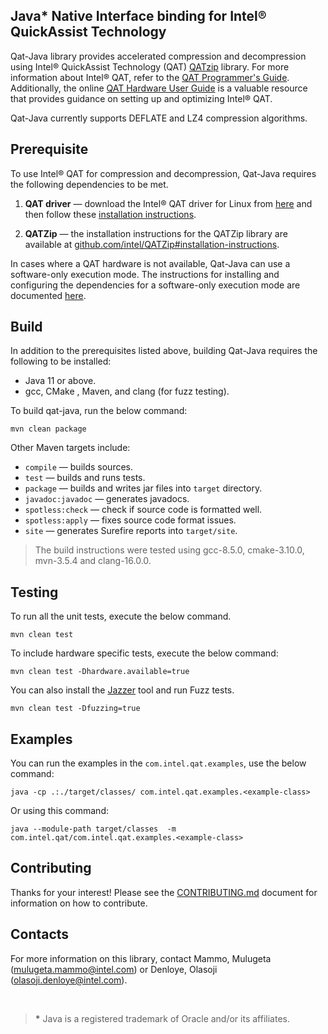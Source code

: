 ## Java* Native Interface binding for Intel® QuickAssist Technology
Qat-Java library provides accelerated compression and decompression using Intel® QuickAssist Technology (QAT) [QATzip](https://github.com/intel/QATzip) library. For more information about Intel® QAT, refer to the [QAT Programmer's Guide](https://www.intel.com/content/www/us/en/content-details/743912/intel-quickassist-technology-intel-qat-software-for-linux-programmers-guide-hardware-version-2-0.html). Additionally, the online [QAT Hardware User Guide](https://intel.github.io/quickassist/index.html) is a valuable resource that provides guidance on setting up and optimizing Intel® QAT.

Qat-Java currently supports DEFLATE and LZ4 compression algorithms.

## Prerequisite
To use Intel® QAT for compression and decompression, Qat-Java requires the following dependencies to be met.

1. **QAT driver** &mdash; download the Intel® QAT driver for Linux from [here](https://www.intel.com/content/www/us/en/download/765501/intel-quickassist-technology-driver-for-linux-hw-version-2-0.html) and then follow these [installation instructions](https://intel.github.io/quickassist/GSG/2.X/index.html).

2. **QATZip** &mdash; the installation instructions for the QATZip library are available at [github.com/intel/QATZip#installation-instructions](https://github.com/intel/QATzip#installation-instructions).

In cases where a QAT hardware is not available, Qat-Java can use a software-only execution mode. The instructions for installing and configuring the dependencies for a software-only execution mode are documented [here](SOFTWARE_ONLY_CONFIG.md).

## Build
In addition to the prerequisites listed above, building Qat-Java requires the following to be installed:

* Java 11 or above.
* gcc, CMake , Maven, and clang (for fuzz testing).

To build qat-java, run the below command:
```
mvn clean package
```

Other Maven targets include:

- `compile` &mdash; builds sources.
- `test` &mdash; builds and runs tests.
- `package` &mdash; builds and writes jar files into ```target``` directory.
- `javadoc:javadoc` &mdash; generates javadocs. 
- `spotless:check` &mdash; check if source code is formatted well.
- `spotless:apply` &mdash; fixes source code format issues.
- `site` &mdash; generates Surefire reports into ```target/site```.

> The build instructions were tested using gcc-8.5.0, cmake-3.10.0, mvn-3.5.4 and clang-16.0.0.

## Testing
To run all the unit tests, execute the below command.
```
mvn clean test
```

To include hardware specific tests, execute the below command:
```
mvn clean test -Dhardware.available=true
```

You can also install the [Jazzer](https://github.com/CodeIntelligenceTesting/jazzer/blob/main/CONTRIBUTING.md) tool and run Fuzz tests. 
```
mvn clean test -Dfuzzing=true
```

## Examples
You can run the examples in the `com.intel.qat.examples`, use the below command:
```
java -cp .:./target/classes/ com.intel.qat.examples.<example-class>
```

Or using this command:
```
java --module-path target/classes  -m com.intel.qat/com.intel.qat.examples.<example-class>
```

## Contributing
Thanks for your interest! Please see the [CONTRIBUTING.md](CONTRIBUTING.md) document for information on how to contribute.

## Contacts ##
For more information on this library, contact Mammo, Mulugeta (mulugeta.mammo@intel.com) or  Denloye, Olasoji (olasoji.denloye@intel.com).

&nbsp;

><b id="f1">*</b> Java is a registered trademark of Oracle and/or its affiliates.
